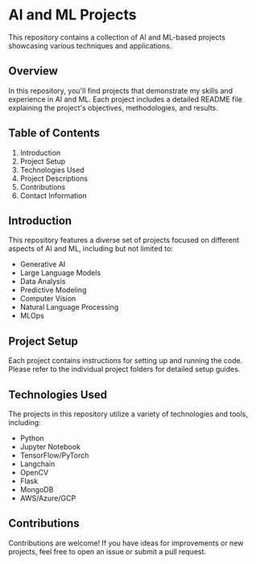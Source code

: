 # AI and ML Projects

This repository contains a collection of AI and ML-based projects showcasing various techniques and applications.

## Overview

In this repository, you'll find projects that demonstrate my skills and experience in AI and ML. Each project includes a detailed README file explaining the project's objectives, methodologies, and results.

## Table of Contents

1. Introduction
2. Project Setup
3. Technologies Used
4. Project Descriptions
5. Contributions
6. Contact Information

## Introduction

This repository features a diverse set of projects focused on different aspects of AI and ML, including but not limited to:
- Generative AI
- Large Language Models
- Data Analysis
- Predictive Modeling
- Computer Vision
- Natural Language Processing
- MLOps

## Project Setup

Each project contains instructions for setting up and running the code. Please refer to the individual project folders for detailed setup guides.

## Technologies Used

The projects in this repository utilize a variety of technologies and tools, including:
- Python
- Jupyter Notebook
- TensorFlow/PyTorch
- Langchain
- OpenCV
- Flask
- MongoDB
- AWS/Azure/GCP

## Contributions

Contributions are welcome! If you have ideas for improvements or new projects, feel free to open an issue or submit a pull request.



